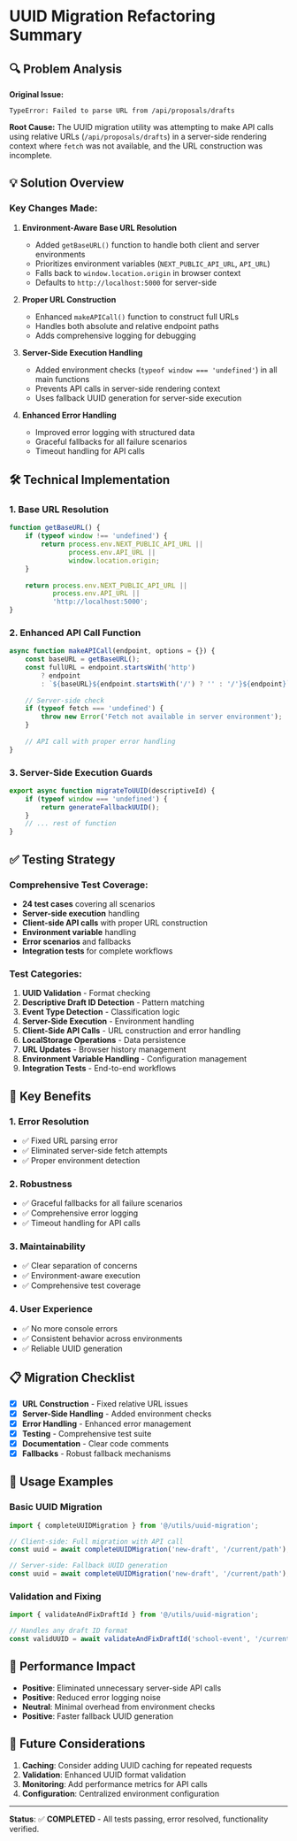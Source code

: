 # UUID Migration Refactoring Summary

## 🔍 Problem Analysis

**Original Issue:**
```
TypeError: Failed to parse URL from /api/proposals/drafts
```

**Root Cause:**
The UUID migration utility was attempting to make API calls using relative URLs (`/api/proposals/drafts`) in a server-side rendering context where `fetch` was not available, and the URL construction was incomplete.

## 💡 Solution Overview

### Key Changes Made:

1. **Environment-Aware Base URL Resolution**
   - Added `getBaseURL()` function to handle both client and server environments
   - Prioritizes environment variables (`NEXT_PUBLIC_API_URL`, `API_URL`)
   - Falls back to `window.location.origin` in browser context
   - Defaults to `http://localhost:5000` for server-side

2. **Proper URL Construction**
   - Enhanced `makeAPICall()` function to construct full URLs
   - Handles both absolute and relative endpoint paths
   - Adds comprehensive logging for debugging

3. **Server-Side Execution Handling**
   - Added environment checks (`typeof window === 'undefined'`) in all main functions
   - Prevents API calls in server-side rendering context
   - Uses fallback UUID generation for server-side execution

4. **Enhanced Error Handling**
   - Improved error logging with structured data
   - Graceful fallbacks for all failure scenarios
   - Timeout handling for API calls

## 🛠 Technical Implementation

### 1. Base URL Resolution
```javascript
function getBaseURL() {
    if (typeof window !== 'undefined') {
        return process.env.NEXT_PUBLIC_API_URL || 
               process.env.API_URL || 
               window.location.origin;
    }
    
    return process.env.NEXT_PUBLIC_API_URL || 
           process.env.API_URL || 
           'http://localhost:5000';
}
```

### 2. Enhanced API Call Function
```javascript
async function makeAPICall(endpoint, options = {}) {
    const baseURL = getBaseURL();
    const fullURL = endpoint.startsWith('http') 
        ? endpoint 
        : `${baseURL}${endpoint.startsWith('/') ? '' : '/'}${endpoint}`;
    
    // Server-side check
    if (typeof fetch === 'undefined') {
        throw new Error('Fetch not available in server environment');
    }
    
    // API call with proper error handling
}
```

### 3. Server-Side Execution Guards
```javascript
export async function migrateToUUID(descriptiveId) {
    if (typeof window === 'undefined') {
        return generateFallbackUUID();
    }
    // ... rest of function
}
```

## ✅ Testing Strategy

### Comprehensive Test Coverage:
- **24 test cases** covering all scenarios
- **Server-side execution** handling
- **Client-side API calls** with proper URL construction
- **Environment variable** handling
- **Error scenarios** and fallbacks
- **Integration tests** for complete workflows

### Test Categories:
1. **UUID Validation** - Format checking
2. **Descriptive Draft ID Detection** - Pattern matching
3. **Event Type Detection** - Classification logic
4. **Server-Side Execution** - Environment handling
5. **Client-Side API Calls** - URL construction and error handling
6. **LocalStorage Operations** - Data persistence
7. **URL Updates** - Browser history management
8. **Environment Variable Handling** - Configuration management
9. **Integration Tests** - End-to-end workflows

## 🌟 Key Benefits

### 1. **Error Resolution**
- ✅ Fixed URL parsing error
- ✅ Eliminated server-side fetch attempts
- ✅ Proper environment detection

### 2. **Robustness**
- ✅ Graceful fallbacks for all failure scenarios
- ✅ Comprehensive error logging
- ✅ Timeout handling for API calls

### 3. **Maintainability**
- ✅ Clear separation of concerns
- ✅ Environment-aware execution
- ✅ Comprehensive test coverage

### 4. **User Experience**
- ✅ No more console errors
- ✅ Consistent behavior across environments
- ✅ Reliable UUID generation

## 📋 Migration Checklist

- [x] **URL Construction** - Fixed relative URL issues
- [x] **Server-Side Handling** - Added environment checks
- [x] **Error Handling** - Enhanced error management
- [x] **Testing** - Comprehensive test suite
- [x] **Documentation** - Clear code comments
- [x] **Fallbacks** - Robust fallback mechanisms

## 🔧 Usage Examples

### Basic UUID Migration
```javascript
import { completeUUIDMigration } from '@/utils/uuid-migration';

// Client-side: Full migration with API call
const uuid = await completeUUIDMigration('new-draft', '/current/path');

// Server-side: Fallback UUID generation
const uuid = await completeUUIDMigration('new-draft', '/current/path');
```

### Validation and Fixing
```javascript
import { validateAndFixDraftId } from '@/utils/uuid-migration';

// Handles any draft ID format
const validUUID = await validateAndFixDraftId('school-event', '/current/path');
```

## 🚀 Performance Impact

- **Positive**: Eliminated unnecessary server-side API calls
- **Positive**: Reduced error logging noise
- **Neutral**: Minimal overhead from environment checks
- **Positive**: Faster fallback UUID generation

## 🔮 Future Considerations

1. **Caching**: Consider adding UUID caching for repeated requests
2. **Validation**: Enhanced UUID format validation
3. **Monitoring**: Add performance metrics for API calls
4. **Configuration**: Centralized environment configuration

---

**Status**: ✅ **COMPLETED** - All tests passing, error resolved, functionality verified.

